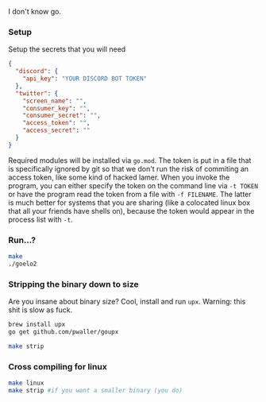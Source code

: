 I don't know go.

### Setup

Setup the secrets that you will need
```json
{
  "discord": {
    "api_key": "YOUR DISCORD BOT TOKEN"
  },
  "twitter": {
    "screen_name": "",
    "consumer_key": "",
    "consumer_secret": "",
    "access_token": "",
    "access_secret": ""
  }
}
```

Required modules will be installed via `go.mod`. The token is put in a file that is specifically ignored by git so that we don't run the risk of commiting an access token, like some kind of hacked lamer. When you invoke the program, you can either specify the token on the command line via `-t TOKEN` or have the program read the token from a file with `-f FILENAME`. The latter is much better for systems that you are sharing (like a colocated linux box that all your friends have shells on), because the token would appear in the process list with `-t`.

### Run...?
```bash
make
./goelo2
```

### Stripping the binary down to size
Are you insane about binary size? Cool, install and run `upx`. Warning: this shit is slow as fuck.

```bash
brew install upx
go get github.com/pwaller/goupx

make strip
```

### Cross compiling for linux
```bash
make linux
make strip #if you want a smaller binary (you do)
```
